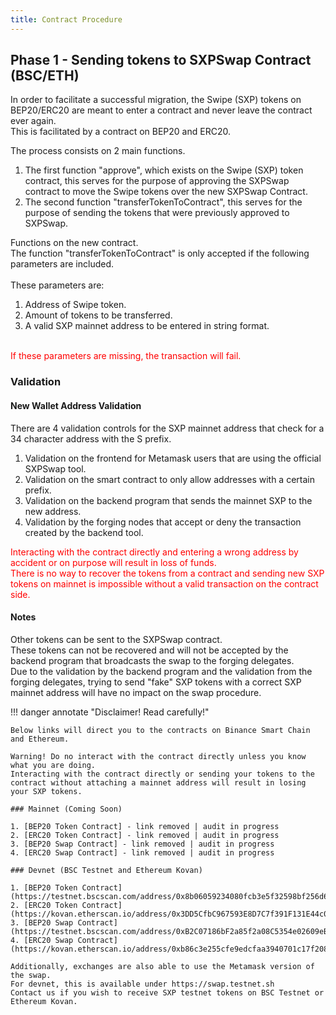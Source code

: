 ```yaml
---
title: Contract Procedure
---
```




## Phase 1 - Sending tokens to SXPSwap Contract (BSC/ETH)

In order to facilitate a successful migration, the Swipe (SXP) tokens on BEP20/ERC20 are meant to enter a contract and never leave the contract ever again.<br />
This is facilitated by a contract on BEP20 and ERC20. 

The process consists on 2 main functions.<br />
1. The first function "approve", which exists on the Swipe (SXP) token contract, this serves for the purpose of approving the SXPSwap contract to move the Swipe tokens over the new SXPSwap Contract.<br />
2. The second function "transferTokenToContract", this serves for the purpose of sending the tokens that were previously approved to SXPSwap.<br />

Functions on the new contract.<br />
The function "transferTokenToContract" is only accepted if the following parameters are included.<br />
<br />
These parameters are:<br />

1. Address of Swipe token.<br />
2. Amount of tokens to be transferred.<br />
3. A valid SXP mainnet address to be entered in string format.<br />
<br />
<span style="color:red">If these parameters are missing, the transaction will fail.</span><br />

### Validation

#### New Wallet Address Validation

There are 4 validation controls for the SXP mainnet address that check for a 34 character address with the S prefix.<br />
1. Validation on the frontend for Metamask users that are using the official SXPSwap tool.<br />
2. Validation on the smart contract to only allow addresses with a certain prefix. <br />
3. Validation on the backend program that sends the mainnet SXP to the new address.<br />
4. Validation by the forging nodes that accept or deny the transaction created by the backend tool.<br />

<span style="color:red">
Interacting with the contract directly and entering a wrong address by accident or on purpose will result in loss of funds.<br />
There is no way to recover the tokens from a contract and sending new SXP tokens on mainnet is impossible without a valid transaction on the contract side.
</span>

#### Notes

Other tokens can be sent to the SXPSwap contract. <br />
These tokens can not be recovered and will not be accepted by the backend program that broadcasts the swap to the forging delegates.<br />
Due to the validation by the backend program and the validation from the forging delegates, trying to send "fake" SXP tokens with a correct SXP mainnet address will have no impact on the swap procedure.<br />

!!! danger annotate "Disclaimer! Read carefully!"

    Below links will direct you to the contracts on Binance Smart Chain and Ethereum.
    
    Warning! Do no interact with the contract directly unless you know what you are doing.
    Interacting with the contract directly or sending your tokens to the contract without attaching a mainnet address will result in losing your SXP tokens.

    ### Mainnet (Coming Soon)

    1. [BEP20 Token Contract] - link removed | audit in progress 
    2. [ERC20 Token Contract] - link removed | audit in progress
    3. [BEP20 Swap Contract] - link removed | audit in progress
    4. [ERC20 Swap Contract] - link removed | audit in progress

    ### Devnet (BSC Testnet and Ethereum Kovan)

    1. [BEP20 Token Contract](https://testnet.bscscan.com/address/0x8b06059234080fcb3e5f32598bf256d6d911fc26#code)
    2. [ERC20 Token Contract](https://kovan.etherscan.io/address/0x3DD5CfbC967593E8D7C7f391F131E44c0A8a6892#code)
    3. [BEP20 Swap Contract](https://testnet.bscscan.com/address/0xB2C07186bF2a85f2a08C5354e02609eB3D7360eD#code)
    4. [ERC20 Swap Contract](https://kovan.etherscan.io/address/0xb86c3e255cfe9edcfaa3940701c17f2083fbb251#code)

    Additionally, exchanges are also able to use the Metamask version of the swap.
    For devnet, this is available under https://swap.testnet.sh
    Contact us if you wish to receive SXP testnet tokens on BSC Testnet or Ethereum Kovan.



